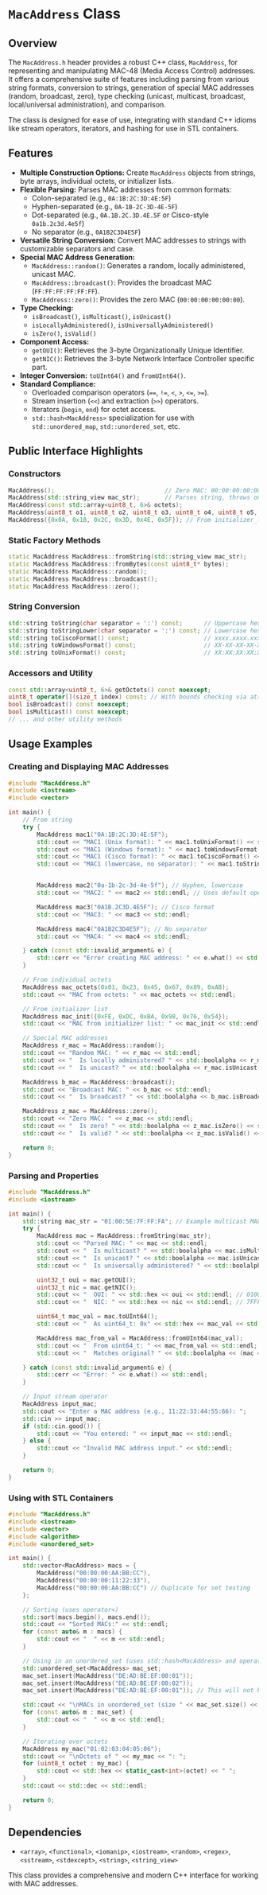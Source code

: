 # `MacAddress` Class

## Overview

The `MacAddress.h` header provides a robust C++ class, `MacAddress`, for representing and manipulating MAC-48 (Media Access Control) addresses. It offers a comprehensive suite of features including parsing from various string formats, conversion to strings, generation of special MAC addresses (random, broadcast, zero), type checking (unicast, multicast, broadcast, local/universal administration), and comparison.

The class is designed for ease of use, integrating with standard C++ idioms like stream operators, iterators, and hashing for use in STL containers.

## Features

-   **Multiple Construction Options:** Create `MacAddress` objects from strings, byte arrays, individual octets, or initializer lists.
-   **Flexible Parsing:** Parses MAC addresses from common formats:
    -   Colon-separated (e.g., `0A:1B:2C:3D:4E:5F`)
    -   Hyphen-separated (e.g., `0A-1B-2C-3D-4E-5F`)
    -   Dot-separated (e.g., `0A.1B.2C.3D.4E.5F` or Cisco-style `0a1b.2c3d.4e5f`)
    -   No separator (e.g., `0A1B2C3D4E5F`)
-   **Versatile String Conversion:** Convert MAC addresses to strings with customizable separators and case.
-   **Special MAC Address Generation:**
    -   `MacAddress::random()`: Generates a random, locally administered, unicast MAC.
    -   `MacAddress::broadcast()`: Provides the broadcast MAC (`FF:FF:FF:FF:FF:FF`).
    -   `MacAddress::zero()`: Provides the zero MAC (`00:00:00:00:00:00`).
-   **Type Checking:**
    -   `isBroadcast()`, `isMulticast()`, `isUnicast()`
    -   `isLocallyAdministered()`, `isUniversallyAdministered()`
    -   `isZero()`, `isValid()`
-   **Component Access:**
    -   `getOUI()`: Retrieves the 3-byte Organizationally Unique Identifier.
    -   `getNIC()`: Retrieves the 3-byte Network Interface Controller specific part.
-   **Integer Conversion:** `toUInt64()` and `fromUInt64()`.
-   **Standard Compliance:**
    -   Overloaded comparison operators (`==`, `!=`, `<`, `>`, `<=`, `>=`).
    -   Stream insertion (`<<`) and extraction (`>>`) operators.
    -   Iterators (`begin`, `end`) for octet access.
    -   `std::hash<MacAddress>` specialization for use with `std::unordered_map`, `std::unordered_set`, etc.

## Public Interface Highlights

### Constructors

```cpp
MacAddress();                               // Zero MAC: 00:00:00:00:00:00
MacAddress(std::string_view mac_str);       // Parses string, throws on error
MacAddress(const std::array<uint8_t, 6>& octets);
MacAddress(uint8_t o1, uint8_t o2, uint8_t o3, uint8_t o4, uint8_t o5, uint8_t o6);
MacAddress({0x0A, 0x1B, 0x2C, 0x3D, 0x4E, 0x5F}); // From initializer_list
```

### Static Factory Methods

```cpp
static MacAddress MacAddress::fromString(std::string_view mac_str);
static MacAddress MacAddress::fromBytes(const uint8_t* bytes);
static MacAddress MacAddress::random();
static MacAddress MacAddress::broadcast();
static MacAddress MacAddress::zero();
```

### String Conversion

```cpp
std::string toString(char separator = ':') const;      // Uppercase hex
std::string toStringLower(char separator = ':') const; // Lowercase hex
std::string toCiscoFormat() const;                     // xxxx.xxxx.xxxx (lowercase)
std::string toWindowsFormat() const;                   // XX-XX-XX-XX-XX-XX
std::string toUnixFormat() const;                      // XX:XX:XX:XX:XX:XX
```

### Accessors and Utility

```cpp
const std::array<uint8_t, 6>& getOctets() const noexcept;
uint8_t operator[](size_t index) const; // With bounds checking via at()
bool isBroadcast() const noexcept;
bool isMulticast() const noexcept;
// ... and other utility methods
```

## Usage Examples

### Creating and Displaying MAC Addresses

```cpp
#include "MacAddress.h"
#include <iostream>
#include <vector>

int main() {
    // From string
    try {
        MacAddress mac1("0A:1B:2C:3D:4E:5F");
        std::cout << "MAC1 (Unix format): " << mac1.toUnixFormat() << std::endl;
        std::cout << "MAC1 (Windows format): " << mac1.toWindowsFormat() << std::endl;
        std::cout << "MAC1 (Cisco format): " << mac1.toCiscoFormat() << std::endl;
        std::cout << "MAC1 (lowercase, no separator): " << mac1.toStringLower(' ') << std::endl;


        MacAddress mac2("0a-1b-2c-3d-4e-5f"); // Hyphen, lowercase
        std::cout << "MAC2: " << mac2 << std::endl; // Uses default operator<< (colon, uppercase)

        MacAddress mac3("0A1B.2C3D.4E5F"); // Cisco format
        std::cout << "MAC3: " << mac3 << std::endl;

        MacAddress mac4("0A1B2C3D4E5F"); // No separator
        std::cout << "MAC4: " << mac4 << std::endl;

    } catch (const std::invalid_argument& e) {
        std::cerr << "Error creating MAC address: " << e.what() << std::endl;
    }

    // From individual octets
    MacAddress mac_octets(0x01, 0x23, 0x45, 0x67, 0x89, 0xAB);
    std::cout << "MAC from octets: " << mac_octets << std::endl;

    // From initializer list
    MacAddress mac_init({0xFE, 0xDC, 0xBA, 0x98, 0x76, 0x54});
    std::cout << "MAC from initializer list: " << mac_init << std::endl;

    // Special MAC addresses
    MacAddress r_mac = MacAddress::random();
    std::cout << "Random MAC: " << r_mac << std::endl;
    std::cout << "  Is locally administered? " << std::boolalpha << r_mac.isLocallyAdministered() << std::endl;
    std::cout << "  Is unicast? " << std::boolalpha << r_mac.isUnicast() << std::endl;

    MacAddress b_mac = MacAddress::broadcast();
    std::cout << "Broadcast MAC: " << b_mac << std::endl;
    std::cout << "  Is broadcast? " << std::boolalpha << b_mac.isBroadcast() << std::endl;

    MacAddress z_mac = MacAddress::zero();
    std::cout << "Zero MAC: " << z_mac << std::endl;
    std::cout << "  Is zero? " << std::boolalpha << z_mac.isZero() << std::endl;
    std::cout << "  Is valid? " << std::boolalpha << z_mac.isValid() << std::endl; // false

    return 0;
}
```

### Parsing and Properties

```cpp
#include "MacAddress.h"
#include <iostream>

int main() {
    std::string mac_str = "01:00:5E:7F:FF:FA"; // Example multicast MAC
    try {
        MacAddress mac = MacAddress::fromString(mac_str);
        std::cout << "Parsed MAC: " << mac << std::endl;
        std::cout << "  Is multicast? " << std::boolalpha << mac.isMulticast() << std::endl;        // true
        std::cout << "  Is unicast? " << std::boolalpha << mac.isUnicast() << std::endl;          // false
        std::cout << "  Is universally administered? " << std::boolalpha << mac.isUniversallyAdministered() << std::endl; // true (01 is not locally administered)

        uint32_t oui = mac.getOUI();
        uint32_t nic = mac.getNIC();
        std::cout << "  OUI: " << std::hex << oui << std::endl; // 01005E
        std::cout << "  NIC: " << std::hex << nic << std::endl; // 7FFFFA

        uint64_t mac_val = mac.toUInt64();
        std::cout << "  As uint64_t: 0x" << std::hex << mac_val << std::endl;

        MacAddress mac_from_val = MacAddress::fromUInt64(mac_val);
        std::cout << "  From uint64_t: " << mac_from_val << std::endl;
        std::cout << "  Matches original? " << std::boolalpha << (mac == mac_from_val) << std::endl;

    } catch (const std::invalid_argument& e) {
        std::cerr << "Error: " << e.what() << std::endl;
    }

    // Input stream operator
    MacAddress input_mac;
    std::cout << "Enter a MAC address (e.g., 11:22:33:44:55:66): ";
    std::cin >> input_mac;
    if (std::cin.good()) {
        std::cout << "You entered: " << input_mac << std::endl;
    } else {
        std::cout << "Invalid MAC address input." << std::endl;
    }

    return 0;
}
```

### Using with STL Containers

```cpp
#include "MacAddress.h"
#include <iostream>
#include <vector>
#include <algorithm>
#include <unordered_set>

int main() {
    std::vector<MacAddress> macs = {
        MacAddress("00:00:00:AA:BB:CC"),
        MacAddress("00:00:00:11:22:33"),
        MacAddress("00:00:00:AA:BB:CC") // Duplicate for set testing
    };

    // Sorting (uses operator<)
    std::sort(macs.begin(), macs.end());
    std::cout << "Sorted MACs:" << std::endl;
    for (const auto& m : macs) {
        std::cout << "  " << m << std::endl;
    }

    // Using in an unordered_set (uses std::hash<MacAddress> and operator==)
    std::unordered_set<MacAddress> mac_set;
    mac_set.insert(MacAddress("DE:AD:BE:EF:00:01"));
    mac_set.insert(MacAddress("DE:AD:BE:EF:00:02"));
    mac_set.insert(MacAddress("DE:AD:BE:EF:00:01")); // This will not be inserted again

    std::cout << "\nMACs in unordered_set (size " << mac_set.size() << "):" << std::endl;
    for (const auto& m : mac_set) {
        std::cout << "  " << m << std::endl;
    }

    // Iterating over octets
    MacAddress my_mac("01:02:03:04:05:06");
    std::cout << "\nOctets of " << my_mac << ": ";
    for (uint8_t octet : my_mac) {
        std::cout << std::hex << static_cast<int>(octet) << " ";
    }
    std::cout << std::dec << std::endl;

    return 0;
}
```

## Dependencies
- `<array>`, `<functional>`, `<iomanip>`, `<iostream>`, `<random>`, `<regex>`, `<sstream>`, `<stdexcept>`, `<string>`, `<string_view>`

This class provides a comprehensive and modern C++ interface for working with MAC addresses.
